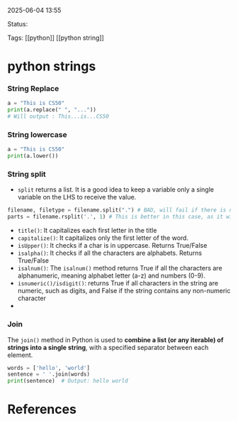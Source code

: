 
2025-06-04 13:55

Status:

Tags: [[python]] [[python string]]

# python strings


###  String Replace

```python
a = "This is CS50"
print(a.replace(" ", "...")) 
# Will output : This...is...CS50
```

### String lowercase
```python
a = "This is CS50"
print(a.lower()) 
```

### String split
- `split` returns a list. It is a good idea to keep a variable only a single variable on the LHS to receive the value. 
```python
filename, filetype = filename.split(".") # BAD, will fail if there is no file type
parts = filename.rsplit('.', 1) # This is better in this case, as it will split from RHS and atmax 1 split will be performed.
```

- `title()`: It capitalizes each first letter in the title
- `capitalize()`: It capitalizes only the first letter of the word.
- `isUpper()`: It checks if a char is in uppercase. Returns True/False
- `isalpha()`: It checks if all the characters are alphabets. Returns True/False
- `isalnum()`: The `isalnum()` method returns True if all the characters are alphanumeric, meaning alphabet letter (a-z) and numbers (0-9).
- `isnumeric()/isdigit()`: returns True if all characters in the string are numeric, such as digits, and False if the string contains any non-numeric character
- 

### Join
The `join()` method in Python is used to **combine a list (or any iterable) of strings into a single string**, with a specified separator between each element.
```python
words = ['hello', 'world']
sentence = ' '.join(words)
print(sentence)  # Output: hello world
```

# References
